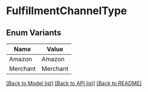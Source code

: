 # FulfillmentChannelType

## Enum Variants

| Name | Value |
|---- | -----|
| Amazon | Amazon |
| Merchant | Merchant |


[[Back to Model list]](../README.md#documentation-for-models) [[Back to API list]](../README.md#documentation-for-api-endpoints) [[Back to README]](../README.md)



